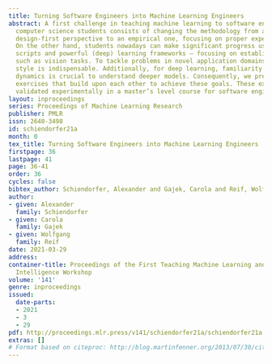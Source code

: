 ```yaml
---
title: Turning Software Engineers into Machine Learning Engineers
abstract: A first challenge in teaching machine learning to software engineering and
  computer science students consists of changing the methodology from a constructive
  design-first perspective to an empirical one, focusing on proper experimental work.
  On the other hand, students nowadays can make significant progress using existing
  scripts and powerful (deep) learning frameworks – focusing on established use cases
  such as vision tasks. To tackle problems in novel application domains, a clean methodological
  style is indispensable. Additionally, for deep learning, familiarity with gradient
  dynamics is crucial to understand deeper models. Consequently, we present three
  exercises that build upon each other to achieve these goals. These exercises are
  validated experimentally in a master’s level course for software engineers.
layout: inproceedings
series: Proceedings of Machine Learning Research
publisher: PMLR
issn: 2640-3498
id: schiendorfer21a
month: 0
tex_title: Turning Software Engineers into Machine Learning Engineers
firstpage: 36
lastpage: 41
page: 36-41
order: 36
cycles: false
bibtex_author: Schiendorfer, Alexander and Gajek, Carola and Reif, Wolfgang
author:
- given: Alexander
  family: Schiendorfer
- given: Carola
  family: Gajek
- given: Wolfgang
  family: Reif
date: 2021-03-29
address:
container-title: Proceedings of the First Teaching Machine Learning and Artificial
  Intelligence Workshop
volume: '141'
genre: inproceedings
issued:
  date-parts:
  - 2021
  - 3
  - 29
pdf: http://proceedings.mlr.press/v141/schiendorfer21a/schiendorfer21a.pdf
extras: []
# Format based on citeproc: http://blog.martinfenner.org/2013/07/30/citeproc-yaml-for-bibliographies/
---
```

